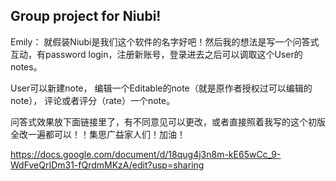## Group project for Niubi!
Emily：
就假装Niubi是我们这个软件的名字好吧！然后我的想法是写一个问答式互动，有password login，注册新账号，登录进去之后可以调取这个User的notes。

User可以新建note， 编辑一个Editable的note（就是原作者授权过可以编辑的note）， 评论或者评分（rate）一个note。

问答式效果放下面链接里了，有不同意见可以更改，或者直接照着我写的这个初版全改一遍都可以！！集思广益家人们！加油！

https://docs.google.com/document/d/18qug4j3n8m-kE65wCc_9-WdFveQrIDm31-fQrdmMKzA/edit?usp=sharing


